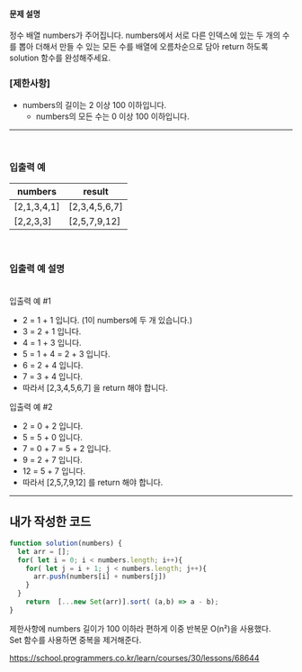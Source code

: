 

#### 문제 설명

정수 배열 numbers가 주어집니다. numbers에서 서로 다른 인덱스에 있는 두 개의 수를 뽑아 더해서 만들 수 있는 모든 수를 배열에 오름차순으로 담아 return 하도록 solution 함수를 완성해주세요.

### [제한사항]

- numbers의 길이는 2 이상 100 이하입니다.
  - numbers의 모든 수는 0 이상 100 이하입니다.



---

<br>

### 입출력 예

|numbers|result|
|-|-|
| [2,1,3,4,1]	|	[2,3,4,5,6,7]| 
| [2,2,3,3]| [2,5,7,9,12] |

<br>

### 입출력 예 설명<br><br>
입출력 예 #1<br>

- 2 = 1 + 1 입니다. (1이 numbers에 두 개 있습니다.)
- 3 = 2 + 1 입니다.
- 4 = 1 + 3 입니다.
- 5 = 1 + 4 = 2 + 3 입니다.
- 6 = 2 + 4 입니다.
- 7 = 3 + 4 입니다.
- 따라서 [2,3,4,5,6,7] 을 return 해야 합니다.<br>

입출력 예 #2
- 2 = 0 + 2 입니다.
- 5 = 5 + 0 입니다.
- 7 = 0 + 7 = 5 + 2 입니다.
- 9 = 2 + 7 입니다.
- 12 = 5 + 7 입니다.
- 따라서 [2,5,7,9,12] 를 return 해야 합니다.<br>
---

##  내가 작성한 코드

```js
function solution(numbers) {
  let arr = [];
  for( let i = 0; i < numbers.length; i++){
    for( let j = i + 1; j < numbers.length; j++){
      arr.push(numbers[i] + numbers[j])
    }
  }
    return  [...new Set(arr)].sort( (a,b) => a - b);
}

```

제한사항에 numbers 길이가 100 이하라 편하게 이중 반복문 O(n²)을 사용했다. <br>
Set 함수를 사용하면 중복을 제거해준다.


https://school.programmers.co.kr/learn/courses/30/lessons/68644
